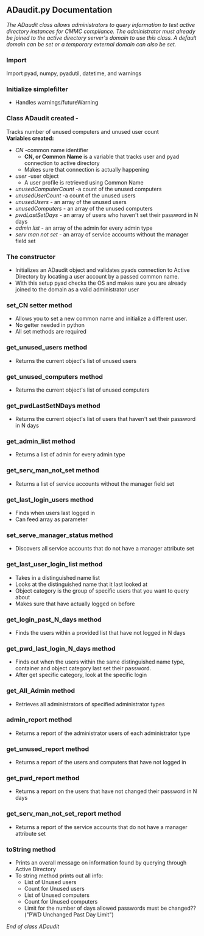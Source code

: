## ADaudit.py Documentation

_The ADaudit class allows administrators to query information to test active directory instances for CMMC compliance._
_The administrator must already be joined to the active directory server's domain to use this class._
_A default domain can be set or a temporary external domain can also be set._

### Import
Import pyad, numpy, pyadutil, datetime, and warnings

### Initialize simplefilter
* Handles warnings/futureWarning

### Class ADaudit created - 
Tracks number of unused computers and unused user count  
**Variables created:**
* _CN_ -common name identifier
    * **CN, or Common Name** is a variable that tracks user and pyad connection to active directory
    * Makes sure that connection is actually happening
* _user_ -user object
    * A user profile is retrieved using Common Name
* _unusedComputerCount_ -a count of the unused computers
* _unusedUserCount_ -a count of the unused users
* _unusedUsers_ - an array of the unused users
* _unusedComputers_ - an array of the unused computers
* _pwdLastSetDays_ - an array of users who haven't set their password in N days
* _admin list_ - an array of the admin for every admin type
* _serv man not set_ - an array of service accounts without the manager field set

### The constructor 
* Initializes an ADaudit object and validates pyads connection to Active Directory by locating a user account by a passed common name. 
* With this setup pyad checks the OS and makes sure you are already joined to the domain as a valid administrator user

### set_CN setter method 
* Allows you to set a new common name and initialize a different user. 
* No getter needed in python
* All set methods are required 

### get_unused_users method 
* Returns the current object's list of unused users

### get_unused_computers method 
* Returns the current object's list of unused computers

### get_pwdLastSetNDays method 
* Returns the current object's list of users that haven't set their password in N days

### get_admin_list method 
* Returns a list of admin for every admin type

### get_serv_man_not_set method
* Returns a list of service accounts without the manager field set

### get_last_login_users method 
* Finds when users last logged in 
* Can feed array as parameter

### set_serve_manager_status method 
* Discovers all service accounts that do not have a manager attribute set

### get_last_user_login_list method 
* Takes in a distinguished name list 
* Looks at the distinguished name that it last looked at 
* Object category is the group of specific users that you want to query about 
* Makes sure that have actually logged on before 

### get_login_past_N_days method 
* Finds the users within a provided list that have not logged in N days 

### get_pwd_last_login_N_days method 
* Finds out when the users within the same distinguished name type, container and object category last set their password. 
* After get specific category, look at the specific login 

### get_All_Admin method
* Retrieves all administrators of specified administrator types
 
### admin_report method
* Returns a report of the administrator users of each administrator type
 
### get_unused_report method 
* Returns a report of the users and computers that have not logged in 

### get_pwd_report method 
* Returns a report on the users that have not changed their password in N days

### get_serv_man_not_set_report method 
* Returns a report of the service accounts that do not have a manager attribute set

### toString method 
* Prints an overall message on information found by querying through Active Directory
* To string method  prints out all info:  
    * List of Unused users
    * Count for Unused users
    * List of Unused computers
    * Count for Unused computers
    * Limit for the number of days allowed passwords must be changed??("PWD Unchanged Past Day Limit")

_End of class ADaudit_